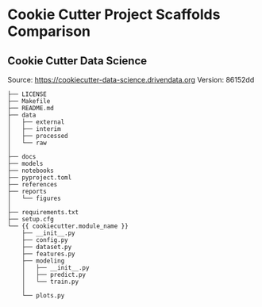# Cookie Cutter Project Scaffolds Comparison

## Cookie Cutter Data Science
Source: https://cookiecutter-data-science.drivendata.org
Version: 86152dd
```
├── LICENSE
├── Makefile
├── README.md
├── data
│   ├── external
│   ├── interim
│   ├── processed
│   └── raw
│
├── docs
├── models
├── notebooks
├── pyproject.toml
├── references
├── reports
│   └── figures
│
├── requirements.txt
├── setup.cfg
└── {{ cookiecutter.module_name }}
    ├── __init__.py
    ├── config.py
    ├── dataset.py
    ├── features.py
    ├── modeling                
    │   ├── __init__.py 
    │   ├── predict.py
    │   └── train.py
    │
    └── plots.py
```